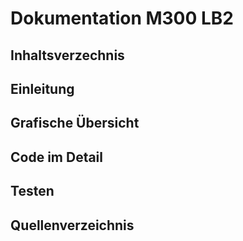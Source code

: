 # Dokumentation M300 LB2
## Inhaltsverzechnis
## Einleitung
## Grafische Übersicht
## Code im Detail
## Testen
## Quellenverzeichnis
